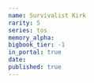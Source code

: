 ```yaml
---
name: Survivalist Kirk
rarity: 5
series: tos
memory_alpha:
bigbook_tier: -1
in_portal: true
date:
published: true
---
```



